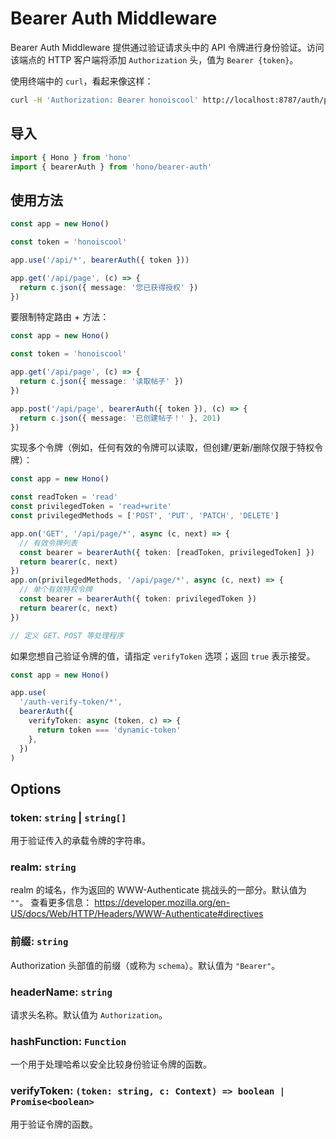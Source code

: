 # Bearer Auth Middleware

Bearer Auth Middleware 提供通过验证请求头中的 API 令牌进行身份验证。访问该端点的 HTTP 客户端将添加 `Authorization` 头，值为 `Bearer {token}`。

使用终端中的 `curl`，看起来像这样：

```sh
curl -H 'Authorization: Bearer honoiscool' http://localhost:8787/auth/page
```

## 导入

```ts
import { Hono } from 'hono'
import { bearerAuth } from 'hono/bearer-auth'
```

## 使用方法

```ts
const app = new Hono()

const token = 'honoiscool'

app.use('/api/*', bearerAuth({ token }))

app.get('/api/page', (c) => {
  return c.json({ message: '您已获得授权' })
})
```

要限制特定路由 + 方法：

```ts
const app = new Hono()

const token = 'honoiscool'

app.get('/api/page', (c) => {
  return c.json({ message: '读取帖子' })
})

app.post('/api/page', bearerAuth({ token }), (c) => {
  return c.json({ message: '已创建帖子！' }, 201)
})
```

实现多个令牌（例如，任何有效的令牌可以读取，但创建/更新/删除仅限于特权令牌）：

```ts
const app = new Hono()

const readToken = 'read'
const privilegedToken = 'read+write'
const privilegedMethods = ['POST', 'PUT', 'PATCH', 'DELETE']

app.on('GET', '/api/page/*', async (c, next) => {
  // 有效令牌列表
  const bearer = bearerAuth({ token: [readToken, privilegedToken] })
  return bearer(c, next)
})
app.on(privilegedMethods, '/api/page/*', async (c, next) => {
  // 单个有效特权令牌
  const bearer = bearerAuth({ token: privilegedToken })
  return bearer(c, next)
})

// 定义 GET、POST 等处理程序
```

如果您想自己验证令牌的值，请指定 `verifyToken` 选项；返回 `true` 表示接受。

```ts
const app = new Hono()

app.use(
  '/auth-verify-token/*',
  bearerAuth({
    verifyToken: async (token, c) => {
      return token === 'dynamic-token'
    },
  })
)
```

## Options

### <Badge type="danger" text="必填" /> token: `string` | `string[]`

用于验证传入的承载令牌的字符串。

### <Badge type="info" text="可选" /> realm: `string`

realm 的域名，作为返回的 WWW-Authenticate 挑战头的一部分。默认值为 `""`。
查看更多信息： https://developer.mozilla.org/en-US/docs/Web/HTTP/Headers/WWW-Authenticate#directives

### <Badge type="info" text="可选" /> 前缀: `string`

Authorization 头部值的前缀（或称为 `schema`）。默认值为 `"Bearer"`。

### <Badge type="info" text="可选" /> headerName: `string`

请求头名称。默认值为 `Authorization`。

### <Badge type="info" text="可选" /> hashFunction: `Function`

一个用于处理哈希以安全比较身份验证令牌的函数。

### <Badge type="info" text="可选" /> verifyToken: `(token: string, c: Context) => boolean | Promise<boolean>`

用于验证令牌的函数。